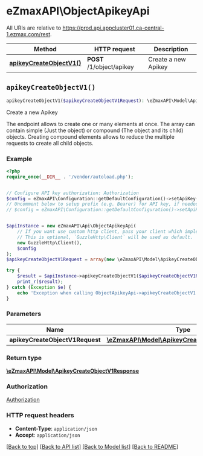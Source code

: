 # eZmaxAPI\ObjectApikeyApi

All URIs are relative to https://prod.api.appcluster01.ca-central-1.ezmax.com/rest.

Method | HTTP request | Description
------------- | ------------- | -------------
[**apikeyCreateObjectV1()**](ObjectApikeyApi.md#apikeyCreateObjectV1) | **POST** /1/object/apikey | Create a new Apikey


## `apikeyCreateObjectV1()`

```php
apikeyCreateObjectV1($apikeyCreateObjectV1Request): \eZmaxAPI\Model\ApikeyCreateObjectV1Response
```

Create a new Apikey

The endpoint allows to create one or many elements at once.  The array can contain simple (Just the object) or compound (The object and its child) objects.  Creating compound elements allows to reduce the multiple requests to create all child objects.

### Example

```php
<?php
require_once(__DIR__ . '/vendor/autoload.php');


// Configure API key authorization: Authorization
$config = eZmaxAPI\Configuration::getDefaultConfiguration()->setApiKey('Authorization', 'YOUR_API_KEY');
// Uncomment below to setup prefix (e.g. Bearer) for API key, if needed
// $config = eZmaxAPI\Configuration::getDefaultConfiguration()->setApiKeyPrefix('Authorization', 'Bearer');


$apiInstance = new eZmaxAPI\Api\ObjectApikeyApi(
    // If you want use custom http client, pass your client which implements `GuzzleHttp\ClientInterface`.
    // This is optional, `GuzzleHttp\Client` will be used as default.
    new GuzzleHttp\Client(),
    $config
);
$apikeyCreateObjectV1Request = array(new \eZmaxAPI\Model\ApikeyCreateObjectV1Request()); // \eZmaxAPI\Model\ApikeyCreateObjectV1Request[]

try {
    $result = $apiInstance->apikeyCreateObjectV1($apikeyCreateObjectV1Request);
    print_r($result);
} catch (Exception $e) {
    echo 'Exception when calling ObjectApikeyApi->apikeyCreateObjectV1: ', $e->getMessage(), PHP_EOL;
}
```

### Parameters

Name | Type | Description  | Notes
------------- | ------------- | ------------- | -------------
 **apikeyCreateObjectV1Request** | [**\eZmaxAPI\Model\ApikeyCreateObjectV1Request[]**](../Model/ApikeyCreateObjectV1Request.md)|  |

### Return type

[**\eZmaxAPI\Model\ApikeyCreateObjectV1Response**](../Model/ApikeyCreateObjectV1Response.md)

### Authorization

[Authorization](../../README.md#Authorization)

### HTTP request headers

- **Content-Type**: `application/json`
- **Accept**: `application/json`

[[Back to top]](#) [[Back to API list]](../../README.md#endpoints)
[[Back to Model list]](../../README.md#models)
[[Back to README]](../../README.md)
